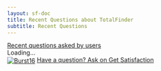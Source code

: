 ```yaml
---
layout: sf-doc
title: Recent Questions about TotalFinder
subtitle: Recent Questions
---
```


<div class="doc-home-side">
    <div id='gsfn_list_widget'>
        <a href="http://support.binaryage.com" class="widget_title">Recent questions asked by users</a>
        <div id='gsfn_content'>Loading...</div>
        <div class='powered_by'>
            <a href="http://support.binaryage.com"><img alt="Burst16" src="http://getsatisfaction.com/images/burst16.png" style="vertical-align: middle;" /></a>
            <a href="http://support.binaryage.com">Have a question? Ask on Get Satisfaction</a>
        </div>
    </div>
</div>

<script src="http://getsatisfaction.com/binaryage/widgets/javascripts/840ea68bc6/widgets.js" type="text/javascript"></script>
<script src="http://getsatisfaction.com/binaryage/topics.widget?callback=gsfnTopicsCallback&amp;limit=20&amp;product=binaryage_totalfinder&amp;sort=last_active_at&amp;style=question" type="text/javascript"></script>